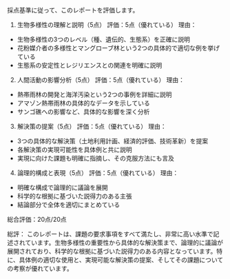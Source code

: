 採点基準に従って、このレポートを評価します。

1. 生物多様性の理解と説明（5点）
評価：5点（優れている）
理由：
- 生物多様性の3つのレベル（種、遺伝的、生態系）を正確に説明
- 花粉媒介者の多様性とマングローブ林という2つの具体的で適切な例を挙げている
- 生態系の安定性とレジリエンスとの関連を明確に説明

2. 人間活動の影響分析（5点）
評価：5点（優れている）
理由：
- 熱帯雨林の開発と海洋汚染という2つの事例を詳細に説明
- アマゾン熱帯雨林の具体的なデータを示している
- サンゴ礁への影響など、具体的な影響を深く分析

3. 解決策の提案（5点）
評価：5点（優れている）
理由：
- 3つの具体的な解決策（土地利用計画、経済的評価、技術革新）を提案
- 各解決策の実現可能性を具体例と共に説明
- 実現に向けた課題も明確に指摘し、その克服方法にも言及

4. 論理的構成と表現（5点）
評価：5点（優れている）
理由：
- 明確な構成で論理的に議論を展開
- 科学的な根拠に基づいた説得力のある主張
- 結論部分で全体を適切にまとめている

総合評価：20点/20点

総評：
このレポートは、課題の要求事項をすべて満たし、非常に高い水準で記述されています。生物多様性の重要性から具体的な解決策まで、論理的に議論が展開されており、科学的な根拠に基づいた説得力のある内容となっています。特に、具体例の適切な使用と、実現可能な解決策の提案、そしてその課題についての考察が優れています。